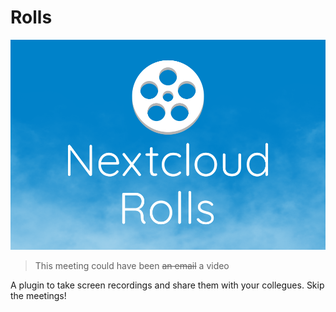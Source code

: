 # Rolls

<p align="center">
  <img src="docs/hero.png">
</p>

> This meeting could have been ~~an email~~ a video

A plugin to take screen recordings and share them with your collegues.
Skip the meetings!